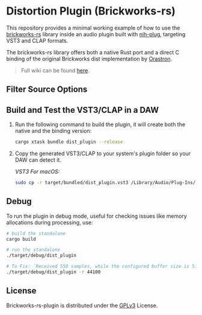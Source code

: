 # Distortion Plugin (Brickworks-rs)
This repository provides a minimal working example of how to use the [brickworks-rs](https://github.com/FedericoMenegoz/brickworks-rs) library inside an audio plugin built with [nih-plug](https://github.com/robbert-vdh/nih-plug), targeting VST3 and CLAP formats.

The brickworks-rs library offers both a native Rust port and a direct C binding of the original Brickworks dist implementation by [Orastron](https://www.orastron.com/algorithms/bw_dist).

>Full wiki can be found [here](https://github.com/FedericoMenegoz/brickworks-rs/wiki/Nih-Plug).
## Filter Source Options


## Build and Test the VST3/CLAP in a DAW

1. Run the following command to build the plugin, it will create both the native and the binding version:
   ```bash
   cargo xtask bundle dist_plugin --release
   ```

2. Copy the generated VST3/CLAP to your system's plugin folder so your DAW can detect it.

   *VST3 For macOS:*
   ```bash
   sudo cp -r target/bundled/dist_plugin.vst3 /Library/Audio/Plug-Ins/VST3/
   ```

## Debug
To run the plugin in debug mode, useful for checking issues like memory allocations during processing, use:

```bash
# build the standalone
cargo build

# run the standalone
./target/debug/dist_plugin 

# To Fix: `Received 558 samples, while the configured buffer size is 512`
./target/debug/dist_plugin -r 44100

```


## License
Brickworks-rs-plugin is distributed under the [GPLv3](https://www.gnu.org/licenses/gpl-3.0.html) License.